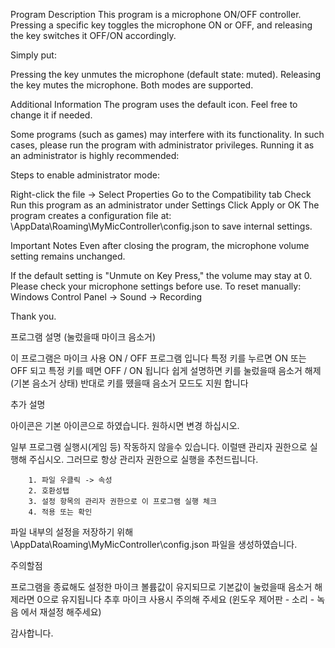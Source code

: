 Program Description
This program is a microphone ON/OFF controller.
Pressing a specific key toggles the microphone ON or OFF,
and releasing the key switches it OFF/ON accordingly.

Simply put:

Pressing the key unmutes the microphone (default state: muted).
Releasing the key mutes the microphone.
Both modes are supported.

Additional Information
The program uses the default icon.
Feel free to change it if needed.

Some programs (such as games) may interfere with its functionality.
In such cases, please run the program with administrator privileges.
Running it as an administrator is highly recommended:

Steps to enable administrator mode:

Right-click the file → Select Properties
Go to the Compatibility tab
Check Run this program as an administrator under Settings
Click Apply or OK
The program creates a configuration file at:
\AppData\Roaming\MyMicController\config.json
to save internal settings.

Important Notes
Even after closing the program, the microphone volume setting remains unchanged.

If the default setting is "Unmute on Key Press," the volume may stay at 0.
Please check your microphone settings before use.
To reset manually:
Windows Control Panel → Sound → Recording

Thank you.



프로그램 설명 (눌렀을때 마이크 음소거)

이 프로그램은 마이크 사용 ON / OFF 프로그램 입니다
특정 키를 누르면 ON 또는 OFF 되고
특정 키를 떼면 OFF / ON 됩니다
  쉽게 설명하면 키를 눌렀을때 음소거 해제(기본 음소거 상태) 
  반대로 키를 뗐을때 음소거 모드도 지원 합니다


추가 설명

아이콘은 기본 아이콘으로 하였습니다.
  원하시면 변경 하십시오.

일부 프로그램 실행시(게임 등) 작동하지 않을수 있습니다.
  이럴땐 관리자 권한으로 실행해 주십시오.
    그러므로 항상 관리자 권한으로 실행을 추천드립니다.
    
        1. 파일 우클릭 -> 속성
        2. 호환성탭
        3. 설정 항목의 관리자 권한으로 이 프로그램 실행 체크
        4. 적용 또는 확인

파일 내부의 설정을 저장하기 위해 \AppData\Roaming\MyMicController\config.json 파일을 생성하였습니다.

주의할점

  프로그램을 종료해도 설정한 마이크 볼륨값이 유지되므로 기본값이 눌렀을때 음소거 해제라면 
  0으로 유지됩니다 추후 마이크 사용시 주의해 주세요
  (윈도우 제어판 - 소리 - 녹음 에서 재설정 해주세요)

  감사합니다.
